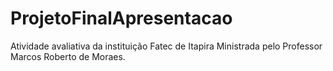 # ProjetoFinalApresentacao
Atividade avaliativa da instituição Fatec de Itapira Ministrada pelo Professor Marcos Roberto de Moraes.
